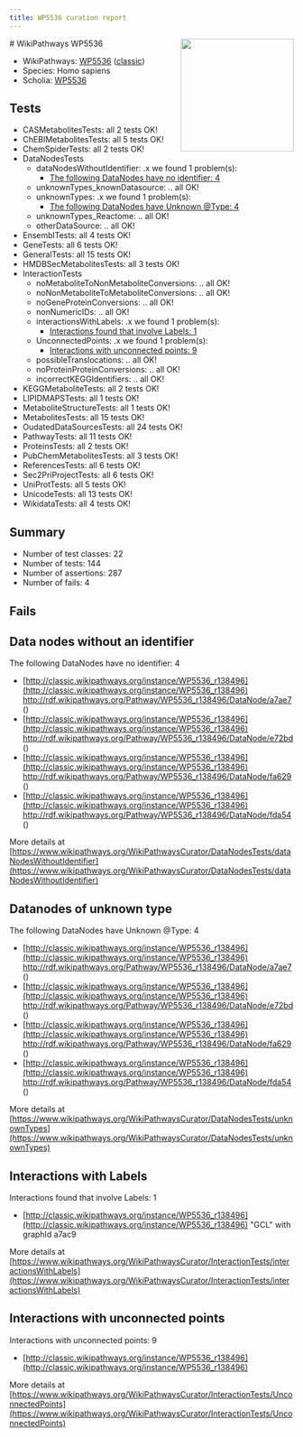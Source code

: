 ```yaml
---
title: WP5536 curation report
---
```


<img style="float: right; width: 200px" src="https://upload.wikimedia.org/wikipedia/commons/thumb/8/83/Wplogo_with_text_500.png/640px-Wplogo_with_text_500.png" />
# WikiPathways WP5536

* WikiPathways: [WP5536](https://wikipathways.org/pathways/WP5536) ([classic](https://classic.wikipathways.org/instance/WP5536))
* Species: Homo sapiens
* Scholia: [WP5536](https://scholia.toolforge.org/wikipathways/WP5536)
## Tests
* CASMetabolitesTests: all 2 tests OK!
* ChEBIMetabolitesTests: all 5 tests OK!
* ChemSpiderTests: all 2 tests OK!
* DataNodesTests
    * dataNodesWithoutIdentifier: .x we found 1 problem(s):
        * [The following DataNodes have no identifier: 4](#d2d32fa3)
    * unknownTypes_knownDatasource: .. all OK!
    * unknownTypes: .x we found 1 problem(s):
        * [The following DataNodes have Unknown @Type: 4](#839973e2)
    * unknownTypes_Reactome: .. all OK!
    * otherDataSource: .. all OK!
* EnsemblTests: all 4 tests OK!
* GeneTests: all 6 tests OK!
* GeneralTests: all 15 tests OK!
* HMDBSecMetabolitesTests: all 3 tests OK!
* InteractionTests
    * noMetaboliteToNonMetaboliteConversions: .. all OK!
    * noNonMetaboliteToMetaboliteConversions: .. all OK!
    * noGeneProteinConversions: .. all OK!
    * nonNumericIDs: .. all OK!
    * interactionsWithLabels: .x we found 1 problem(s):
        * [Interactions found that involve Labels: 1](#630d2678)
    * UnconnectedPoints: .x we found 1 problem(s):
        * [Interactions with unconnected points: 9](#35a61ae1)
    * possibleTranslocations: .. all OK!
    * noProteinProteinConversions: .. all OK!
    * incorrectKEGGIdentifiers: .. all OK!
* KEGGMetaboliteTests: all 2 tests OK!
* LIPIDMAPSTests: all 1 tests OK!
* MetaboliteStructureTests: all 1 tests OK!
* MetabolitesTests: all 15 tests OK!
* OudatedDataSourcesTests: all 24 tests OK!
* PathwayTests: all 11 tests OK!
* ProteinsTests: all 2 tests OK!
* PubChemMetabolitesTests: all 3 tests OK!
* ReferencesTests: all 6 tests OK!
* Sec2PriProjectTests: all 6 tests OK!
* UniProtTests: all 5 tests OK!
* UnicodeTests: all 13 tests OK!
* WikidataTests: all 4 tests OK!


## Summary

* Number of test classes: 22
* Number of tests: 144
* Number of assertions: 287
* Number of fails: 4

## Fails

<a name="d2d32fa3" />

## Data nodes without an identifier

The following DataNodes have no identifier: 4

* [http://classic.wikipathways.org/instance/WP5536_r138496](http://classic.wikipathways.org/instance/WP5536_r138496) http://rdf.wikipathways.org/Pathway/WP5536_r138496/DataNode/a7ae7 ()
* [http://classic.wikipathways.org/instance/WP5536_r138496](http://classic.wikipathways.org/instance/WP5536_r138496) http://rdf.wikipathways.org/Pathway/WP5536_r138496/DataNode/e72bd ()
* [http://classic.wikipathways.org/instance/WP5536_r138496](http://classic.wikipathways.org/instance/WP5536_r138496) http://rdf.wikipathways.org/Pathway/WP5536_r138496/DataNode/fa629 ()
* [http://classic.wikipathways.org/instance/WP5536_r138496](http://classic.wikipathways.org/instance/WP5536_r138496) http://rdf.wikipathways.org/Pathway/WP5536_r138496/DataNode/fda54 ()


More details at [https://www.wikipathways.org/WikiPathwaysCurator/DataNodesTests/dataNodesWithoutIdentifier](https://www.wikipathways.org/WikiPathwaysCurator/DataNodesTests/dataNodesWithoutIdentifier)

<a name="839973e2" />

## Datanodes of unknown type

The following DataNodes have Unknown @Type: 4

* [http://classic.wikipathways.org/instance/WP5536_r138496](http://classic.wikipathways.org/instance/WP5536_r138496) http://rdf.wikipathways.org/Pathway/WP5536_r138496/DataNode/a7ae7 ()
* [http://classic.wikipathways.org/instance/WP5536_r138496](http://classic.wikipathways.org/instance/WP5536_r138496) http://rdf.wikipathways.org/Pathway/WP5536_r138496/DataNode/e72bd ()
* [http://classic.wikipathways.org/instance/WP5536_r138496](http://classic.wikipathways.org/instance/WP5536_r138496) http://rdf.wikipathways.org/Pathway/WP5536_r138496/DataNode/fa629 ()
* [http://classic.wikipathways.org/instance/WP5536_r138496](http://classic.wikipathways.org/instance/WP5536_r138496) http://rdf.wikipathways.org/Pathway/WP5536_r138496/DataNode/fda54 ()


More details at [https://www.wikipathways.org/WikiPathwaysCurator/DataNodesTests/unknownTypes](https://www.wikipathways.org/WikiPathwaysCurator/DataNodesTests/unknownTypes)

<a name="630d2678" />

## Interactions with Labels

Interactions found that involve Labels: 1

* [http://classic.wikipathways.org/instance/WP5536_r138496](http://classic.wikipathways.org/instance/WP5536_r138496) "GCL" with graphId a7ac9


More details at [https://www.wikipathways.org/WikiPathwaysCurator/InteractionTests/interactionsWithLabels](https://www.wikipathways.org/WikiPathwaysCurator/InteractionTests/interactionsWithLabels)

<a name="35a61ae1" />

## Interactions with unconnected points

Interactions with unconnected points: 9

* [http://classic.wikipathways.org/instance/WP5536_r138496](http://classic.wikipathways.org/instance/WP5536_r138496)


More details at [https://www.wikipathways.org/WikiPathwaysCurator/InteractionTests/UnconnectedPoints](https://www.wikipathways.org/WikiPathwaysCurator/InteractionTests/UnconnectedPoints)

